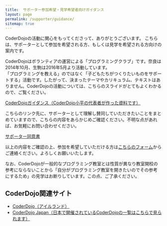```yaml
---
title:  サポーター参加希望・見学希望者向けガイダンス
layout: page
permalink: /supporter/guidance/
sitemap: true
---
```

CoderDojoの活動に関心をもってくださって、ありがとうございます。
こちらは、サポーターとして参加を希望される方、もしくは見学を希望される方向けの案内です。

CoderDojoはボランティアの運営による「プログラミングクラブ」です。奈良は2014年10月、生駒は2016年5月より活動しています。  
「プログラミングを教える」のではなく「子どもたちがつくりたいものをサポートする」活動です。したがって、決まったテーマやカリキュラム、テキストはありません。CoderDojoの活動については、こちらのスライドがとてもよくわかるので、ご覧ください。

[CoderDojoガイダンス（CoderDojo小平の代表者が作った資料です）](https://docs.google.com/presentation/d/1ccmwavHJS4WXdJdjB0TT7j4sWckW6W-gV7I6q-I_LVU/edit#slide=id.p)

こちらのリンク先に、サポーターとして理解し賛同していただきたいことをまとめていますので、こちらの内容をあらかじめご確認ください。不明な点があれば、お気軽にお問い合わせください。

[サポーター同意書](https://github.com/coderdojo-nara/document/blob/master/MentorAgreement.md)

以上の内容をご確認の上、参加を希望していただける方は[こちらのフォーム](https://forms.gle/tYBwSvrEiEYujNNa7)からご連絡ください。よろしくお願いいたします。

なお、CoderDojoが一般的なプログラミング教室とは性質が異なり教室開校の参考にならないことから「自分がプログラミング教室を開きたいのでその参考にするため」の見学はお断りしています。この点、ご了承ください。

## CoderDojo関連サイト
- [CoderDojo（アイルランド）](http://www.coderdojo.com/)
- [CoderDojo Japan（日本で開催されているCoderDojoの一覧はこちらで見られます）](http://www.coderdojo.jp/)
